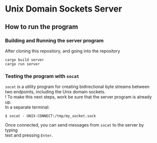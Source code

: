 # Unix Domain Sockets Server

## How to run the program  
### Building and Running the server program
After cloning this repository, and going into the repository
```shell
cargo build server
cargo run server
```
### Testing the program with `socat`  
`socat` is a utility program for creating bidirectional byte streams between  
two endpoints, including the Unix domain sockets.  
! To make this next steps, work be sure that the server program is already up.  
In a separate terminal:  
```shell
$ socat - UNIX-CONNECT:/tmp/my_socket.sock  
```  
Once connected, you can send messages from `socat` to the server by typing  
text and pressing `Enter`.  